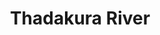 ---
title: "Thadakura River"
title_bn: "থাদাকুরা নদী"
description: "Thadakura river starts from Bhalka Chapar and ends at the Banar river."
---